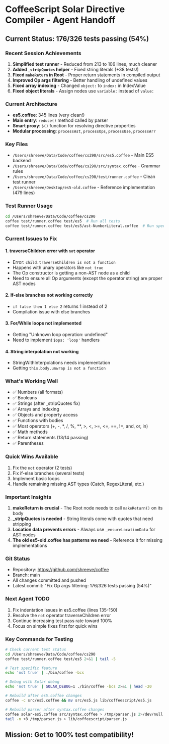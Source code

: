# CoffeeScript Solar Directive Compiler - Agent Handoff

## Current Status: 176/326 tests passing (54%)

### Recent Session Achievements
1. **Simplified test runner** - Reduced from 213 to 106 lines, much cleaner
2. **Added `_stripQuotes` helper** - Fixed string literals (+38 tests!)
3. **Fixed `makeReturn` in Root** - Proper return statements in compiled output
4. **Improved Op args filtering** - Better handling of undefined values
5. **Fixed array indexing** - Changed `object:` to `index:` in IndexValue
6. **Fixed object literals** - Assign nodes use `variable:` instead of `value:`

### Current Architecture
- **es5.coffee**: 345 lines (very clean!)
- **Main entry**: `reduce()` method called by parser
- **Smart proxy**: `$()` function for resolving directive properties
- **Modular processing**: `processAst`, `processOps`, `processUse`, `processArr`

### Key Files
- `/Users/shreeve/Data/Code/coffee/cs290/src/es5.coffee` - Main ES5 backend
- `/Users/shreeve/Data/Code/coffee/cs290/src/syntax.coffee` - Grammar rules
- `/Users/shreeve/Data/Code/coffee/cs290/test/runner.coffee` - Clean test runner
- `/Users/shreeve/Desktop/es5-old.coffee` - Reference implementation (479 lines)

### Test Runner Usage
```bash
cd /Users/shreeve/Data/Code/coffee/cs290
coffee test/runner.coffee test/es5  # Run all tests
coffee test/runner.coffee test/es5/ast-NumberLiteral.coffee  # Run specific test
```

### Current Issues to Fix

#### 1. **traverseChildren error with `not` operator**
- Error: `child.traverseChildren is not a function`
- Happens with unary operators like `not true`
- The Op constructor is getting a non-AST node as a child
- Need to ensure all Op arguments (except the operator string) are proper AST nodes

#### 2. **If-else branches not working correctly**
- `if false then 1 else 2` returns 1 instead of 2
- Compilation issue with else branches

#### 3. **For/While loops not implemented**
- Getting "Unknown loop operation: undefined"
- Need to implement `$ops: 'loop'` handlers

#### 4. **String interpolation not working**
- StringWithInterpolations needs implementation
- Getting `this.body.unwrap is not a function`

### What's Working Well
- ✅ Numbers (all formats)
- ✅ Booleans
- ✅ Strings (after _stripQuotes fix)
- ✅ Arrays and indexing
- ✅ Objects and property access
- ✅ Functions with bodies
- ✅ Most operators (+, -, *, /, %, **, >, <, >=, <=, ==, !=, and, or, in)
- ✅ Math methods
- ✅ Return statements (13/14 passing)
- ✅ Parentheses

### Quick Wins Available
1. Fix the `not` operator (2 tests)
2. Fix if-else branches (several tests)
3. Implement basic loops
4. Handle remaining missing AST types (Catch, RegexLiteral, etc.)

### Important Insights
1. **makeReturn is crucial** - The Root node needs to call `makeReturn()` on its body
2. **_stripQuotes is needed** - String literals come with quotes that need stripping
3. **Location data prevents errors** - Always use `_ensureLocationData` for AST nodes
4. **The old es5-old.coffee has patterns we need** - Reference it for missing implementations

### Git Status
- Repository: https://github.com/shreeve/coffee
- Branch: main
- All changes committed and pushed
- Latest commit: "Fix Op args filtering: 176/326 tests passing (54%)"

### Next Agent TODO
1. Fix indentation issues in es5.coffee (lines 135-150)
2. Resolve the `not` operator traverseChildren error
3. Continue increasing test pass rate toward 100%
4. Focus on simple fixes first for quick wins

### Key Commands for Testing
```bash
# Check current test status
cd /Users/shreeve/Data/Code/coffee/cs290
coffee test/runner.coffee test/es5 2>&1 | tail -5

# Test specific feature
echo 'not true' | ./bin/coffee -bcs

# Debug with Solar debug
echo 'not true' | SOLAR_DEBUG=1 ./bin/coffee -bcs 2>&1 | head -20

# Rebuild after es5.coffee changes
coffee -c src/es5.coffee && mv src/es5.js lib/coffeescript/es5.js

# Rebuild parser after syntax.coffee changes
coffee solar-es5.coffee src/syntax.coffee > /tmp/parser.js 2>/dev/null
tail -n +8 /tmp/parser.js > lib/coffeescript/parser.js
```

## Mission: Get to 100% test compatibility!
